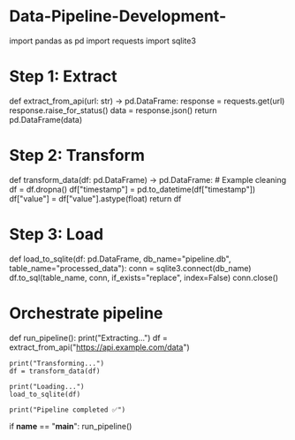 # Data-Pipeline-Development-
import pandas as pd
import requests
import sqlite3

# Step 1: Extract
def extract_from_api(url: str) -> pd.DataFrame:
    response = requests.get(url)
    response.raise_for_status()
    data = response.json()
    return pd.DataFrame(data)

# Step 2: Transform
def transform_data(df: pd.DataFrame) -> pd.DataFrame:
    # Example cleaning
    df = df.dropna()
    df["timestamp"] = pd.to_datetime(df["timestamp"])
    df["value"] = df["value"].astype(float)
    return df

# Step 3: Load
def load_to_sqlite(df: pd.DataFrame, db_name="pipeline.db", table_name="processed_data"):
    conn = sqlite3.connect(db_name)
    df.to_sql(table_name, conn, if_exists="replace", index=False)
    conn.close()

# Orchestrate pipeline
def run_pipeline():
    print("Extracting...")
    df = extract_from_api("https://api.example.com/data")

    print("Transforming...")
    df = transform_data(df)

    print("Loading...")
    load_to_sqlite(df)

    print("Pipeline completed ✅")

if __name__ == "__main__":
    run_pipeline()
